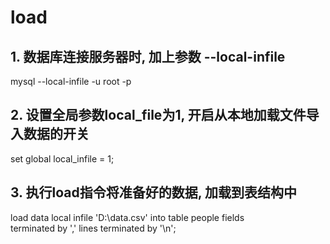 # load

## 1. 数据库连接服务器时, 加上参数 --local-infile
mysql --local-infile -u root -p

## 2. 设置全局参数local_file为1, 开启从本地加载文件导入数据的开关
set global local_infile = 1;

## 3. 执行load指令将准备好的数据, 加载到表结构中
load data local infile 'D:\data.csv' into table people fields terminated by ',' lines terminated by '\n';
